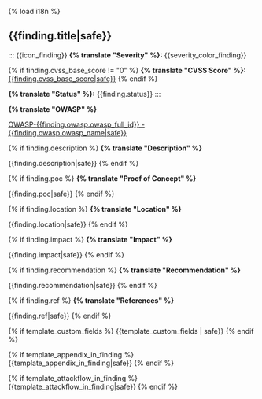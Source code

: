 {% load i18n %}

## {{finding.title|safe}}

::: {{icon_finding}}
**{% translate "Severity" %}:** {{severity_color_finding}}

{% if finding.cvss_base_score != "0" %}
**{% translate "CVSS Score" %}:** [{{finding.cvss_base_score|safe}}](https://www.first.org/cvss/calculator/3.1#{{finding.get_cvss_score_anchor|safe}})
{% endif %}

**{% translate "Status" %}:** {{finding.status}}
:::

**{% translate "OWASP" %}**

[OWASP-{{finding.owasp.owasp_full_id}} - {{finding.owasp.owasp_name|safe}}]({{finding.owasp.owasp_url}})

{% if finding.description %}
**{% translate "Description" %}**

{{finding.description|safe}}
{% endif %}

{% if finding.poc %}
**{% translate "Proof of Concept" %}**

{{finding.poc|safe}}
{% endif %}

{% if finding.location %}
**{% translate "Location" %}**

{{finding.location|safe}}
{% endif %}

{% if finding.impact %}
**{% translate "Impact" %}**

{{finding.impact|safe}}
{% endif %}

{% if finding.recommendation %}
**{% translate "Recommendation" %}**

{{finding.recommendation|safe}}
{% endif %}

{% if finding.ref %}
**{% translate "References" %}**

{{finding.ref|safe}}
{% endif %}

{% if template_custom_fields %}
{{template_custom_fields | safe}}
{% endif %}

{% if template_appendix_in_finding %}
{{template_appendix_in_finding|safe}}
{% endif %}

{% if template_attackflow_in_finding %}
{{template_attackflow_in_finding|safe}}
{% endif %}
